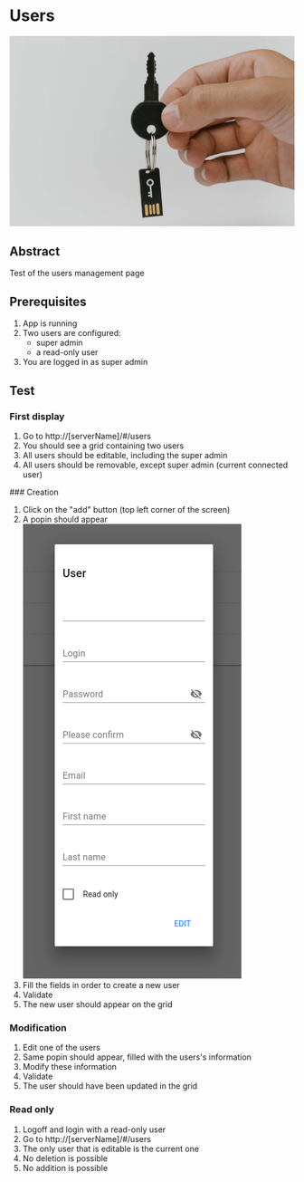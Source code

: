 # Users

![Access key](../assets/access-key.jpg)

## Abstract

Test of the users management page

## Prerequisites

1. App is running
2. Two users are configured: 
   - super admin
   - a read-only user
2. You are logged in as super admin

## Test

### First display

1. Go to http://[serverName]/#/users
2. You should see a grid containing two users
3. All users should be editable, including the super admin
4. All users should be removable, except super admin (current connected user)

### Creation

1. Click on the "add" button (top left corner of the screen)
2. A popin should appear
   ![popin view](../screen-captures/user-creation-popin.png)
3. Fill the fields in order to create a new user
4. Validate
5. The new user should appear on the grid

### Modification

1. Edit one of the users
2. Same popin should appear, filled with the users's information
3. Modify these information
4. Validate
5. The user should have been updated in the grid

### Read only

1. Logoff and login with a read-only user
2. Go to http://[serverName]/#/users
3. The only user that is editable is the current one
4. No deletion is possible
5. No addition is possible
